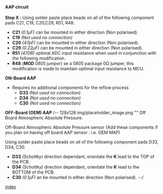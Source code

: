 #### AAP circuit ####
**Step X :**
Using solder paste place beads on all of the following component pads C21, C19, C20,C29, R51, R48.

- **C21** *(0.1µF)* can be mounted in either direction (Non polarised).
- **C19** *(Not used no connection)*
- **C20** *(47pF)* can be mounted in either direction (Non polarised).
- **C29** *(0.22µF)* can be mounted in either direction (Non polarised).
- **R51** *(470R)* optimal ADC input resistance when used in conjunction with the following modification.	
- **R48** *(**MOD** 0805 jumper)* se a 0805 package 0&ohm; jumper, this modification is made to maintain optimal input resistance to MCU.

**ON-Board AAP**

- Requires no additional components for the reflow process
	- **D33** *(Not used no connection)*	
	- **D34** *(Not used no connection)*	
	- **C30** *(Not used no connection)*	

**OFF-Board (OEM) AAP**
/-- 128x128 img/placeholder_image.png "" Off Board Atmospheric Absolute Pressure.

Off-Board Atmospheric Absolute Pressure sensor (Add these components if you plan on having off board AAP sensor : i.e. OEM MAP)

Using solder paste place beads on all of the following component pads D33, D34, C30.

- **D33** *(Schottky)* direction dependant, orientate the **K** lead to the TOP of the PCB.
- **D34** *(Schottky)* direction dependant, orientate the **K** lead to the BOTTOM of the PCB.
- **C30** *(0.1µF)* an be mounted in either direction (Non polarised).
--/

[index](#index)

